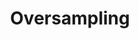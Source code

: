 ---
title: "Oversampling"

categories: ['']

tags: ['Oversampling']

arabic: ['الإفراط في أخذ العينات']

publishers: ['معجم مصطلحات التعلم الآلي والتعلم العميق وعلم البيانات']

types: "word"

slug: ""
---